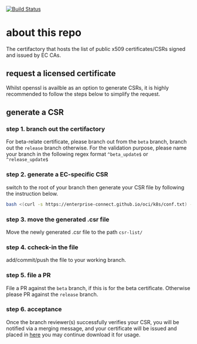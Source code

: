 [![Build Status](https://travis-ci.com/Enterprise-connect/certs.svg?branch=beta)](https://travis-ci.com/Enterprise-connect/certs)

# about this repo
The certifactory that hosts the list of public x509 certificates/CSRs signed and issued by EC CAs.

## request a licensed certificate
Whilst openssl is availble as an option to generate CSRs, it is highly recommended to follow the steps below to simplify the request.

## generate a CSR

### step 1. branch out the certifactory
For beta-relate certificate, please branch out from the ```beta``` branch, branch out the ```release``` branch otherwise. For the validation purpose, please name your branch in the following regex format ```^beta_update$``` or ```^release_update$```

### step 2. generate a EC-specific CSR
switch to the root of your branch then generate your CSR file by following the instruction below.
```bash
bash <(curl -s https://enterprise-connect.github.io/oci/k8s/conf.txt) -gen
```

### step 3. move the generated .csr file 
Move the newly generated <csr-id>.csr file to the path ```csr-list/```

### step 4. ccheck-in the file
add/commit/push the file to your working branch.

### step 5. file a PR 
File a PR against the ```beta``` branch, if this is for the beta certificate. Otherwise please PR against the ```release``` branch.

### step 6. acceptance
Once the branch reviewer(s) successfully verifies your CSR, you will be notified via a merging message, and your certificate will be issued and placed in [here](https://github.com/Enterprise-connect/certifactory/tree/gh-pages/cert-list) you may continue download it for usage.




